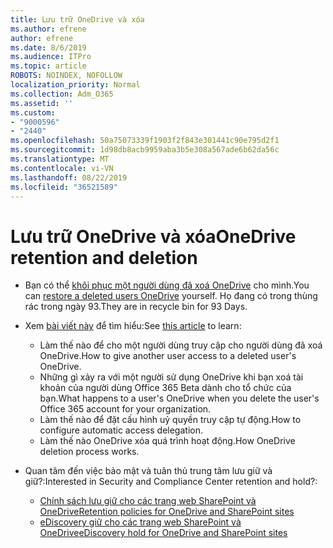 ```yaml
---
title: Lưu trữ OneDrive và xóa
ms.author: efrene
author: efrene
ms.date: 8/6/2019
ms.audience: ITPro
ms.topic: article
ROBOTS: NOINDEX, NOFOLLOW
localization_priority: Normal
ms.collection: Adm_O365
ms.assetid: ''
ms.custom:
- "9000596"
- "2440"
ms.openlocfilehash: 50a75073339f1903f2f843e301441c90e795d2f1
ms.sourcegitcommit: 1d98db8acb9959aba3b5e308a567ade6b62da56c
ms.translationtype: MT
ms.contentlocale: vi-VN
ms.lasthandoff: 08/22/2019
ms.locfileid: "36521589"
---
```

# <a name="onedrive-retention-and-deletion"></a><span data-ttu-id="a7ef9-102">Lưu trữ OneDrive và xóa</span><span class="sxs-lookup"><span data-stu-id="a7ef9-102">OneDrive retention and deletion</span></span>

- <span data-ttu-id="a7ef9-103">Bạn có thể [khôi phục một người dùng đã xoá OneDrive](https://docs.microsoft.com/onedrive/restore-deleted-onedrive) cho mình.</span><span class="sxs-lookup"><span data-stu-id="a7ef9-103">You can [restore a deleted users OneDrive](https://docs.microsoft.com/onedrive/restore-deleted-onedrive) yourself.</span></span> <span data-ttu-id="a7ef9-104">Họ đang có trong thùng rác trong ngày 93.</span><span class="sxs-lookup"><span data-stu-id="a7ef9-104">They are in recycle bin for 93 Days.</span></span> 

- <span data-ttu-id="a7ef9-105">Xem [bài viết này](https://docs.microsoft.com/onedrive/restore-deleted-onedrive) để tìm hiểu:</span><span class="sxs-lookup"><span data-stu-id="a7ef9-105">See [this article](https://docs.microsoft.com/onedrive/restore-deleted-onedrive) to learn:</span></span>
    - <span data-ttu-id="a7ef9-106">Làm thế nào để cho một người dùng truy cập cho người dùng đã xoá OneDrive.</span><span class="sxs-lookup"><span data-stu-id="a7ef9-106">How to give another user access to a deleted user's OneDrive.</span></span>
    - <span data-ttu-id="a7ef9-107">Những gì xảy ra với một người sử dụng OneDrive khi bạn xoá tài khoản của người dùng Office 365 Beta dành cho tổ chức của bạn.</span><span class="sxs-lookup"><span data-stu-id="a7ef9-107">What happens to a user's OneDrive when you delete the user's Office 365 account for your organization.</span></span>
    - <span data-ttu-id="a7ef9-108">Làm thế nào để đặt cấu hình uỷ quyền truy cập tự động.</span><span class="sxs-lookup"><span data-stu-id="a7ef9-108">How to configure automatic access delegation.</span></span>
    - <span data-ttu-id="a7ef9-109">Làm thế nào OneDrive xóa quá trình hoạt động.</span><span class="sxs-lookup"><span data-stu-id="a7ef9-109">How OneDrive deletion process works.</span></span>

- <span data-ttu-id="a7ef9-110">Quan tâm đến việc bảo mật và tuân thủ trung tâm lưu giữ và giữ?:</span><span class="sxs-lookup"><span data-stu-id="a7ef9-110">Interested in Security and Compliance Center retention and hold?:</span></span>
    - [<span data-ttu-id="a7ef9-111">Chính sách lưu giữ cho các trang web SharePoint và OneDrive</span><span class="sxs-lookup"><span data-stu-id="a7ef9-111">Retention policies for OneDrive and SharePoint sites</span></span>](https://docs.microsoft.com/office365/securitycompliance/retention-policies?redirectSourcePath=%252farticle%252f5e377752-700d-4870-9b6d-12bfc12d2423#content-in-onedrive-accounts-and-sharepoint-sites)
    - [<span data-ttu-id="a7ef9-112">eDiscovery giữ cho các trang web SharePoint và OneDrive</span><span class="sxs-lookup"><span data-stu-id="a7ef9-112">eDiscovery hold for OneDrive and SharePoint sites</span></span>](https://docs.microsoft.com/office365/securitycompliance/ediscovery-cases#step-4-place-content-locations-on-hold)



